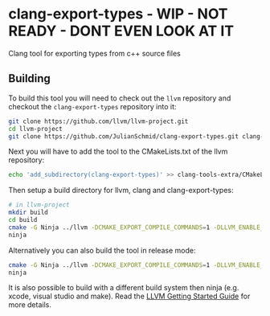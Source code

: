 # clang-export-types - WIP - NOT READY - DONT EVEN LOOK AT IT
Clang tool for exporting types from c++ source files

## Building

To build this tool you will need to check out the `llvm` repository and checkout the `clang-export-types` repository into it:

```sh
git clone https://github.com/llvm/llvm-project.git
cd llvm-project
git clone https://github.com/JulianSchmid/clang-export-types.git clang-tools-extra/clang-export-types
```

Next you will have to add the tool to the CMakeLists.txt of the llvm repository:

```sh
echo 'add_subdirectory(clang-export-types)' >> clang-tools-extra/CMakeLists.txt
```

 Then setup a build directory for llvm, clang and clang-export-types:

```sh
# in llvm-project
mkdir build
cd build
cmake -G Ninja ../llvm -DCMAKE_EXPORT_COMPILE_COMMANDS=1 -DLLVM_ENABLE_PROJECTS="clang;clang-tools-extra"
ninja
```

Alternatively you can also build the tool in release mode:

```sh
cmake -G Ninja ../llvm -DCMAKE_EXPORT_COMPILE_COMMANDS=1 -DLLVM_ENABLE_PROJECTS="clang;clang-tools-extra" -DCMAKE_BUILD_TYPE=Release -DLLVM_ENABLE_ASSERTIONS=0
ninja
```

 It is also possible to build with a different build system then ninja (e.g. xcode, visual studio and make). Read the [LLVM Getting Started Guide](https://llvm.org/docs/GettingStarted.html) for more details.
